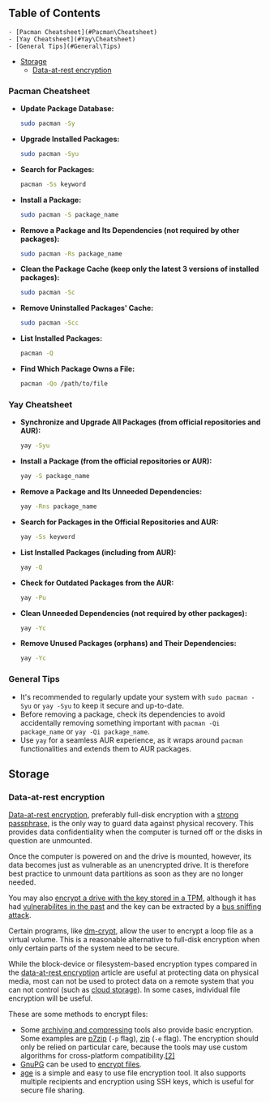 ## Table of Contents

    - [Pacman Cheatsheet](#Pacman\Cheatsheet)
    - [Yay Cheatsheet](#Yay\Cheatsheet)
    - [General Tips](#General\Tips)
  - [Storage](#Storage)
    - [Data-at-rest encryption](#Data-at-rest\encryption)

### Pacman Cheatsheet
- **Update Package Database:**
  ```bash
  sudo pacman -Sy
  ```
- **Upgrade Installed Packages:**
  ```bash
  sudo pacman -Syu
  ```
- **Search for Packages:**
  ```bash
  pacman -Ss keyword
  ```
- **Install a Package:**
  ```bash
  sudo pacman -S package_name
  ```
- **Remove a Package and Its Dependencies (not required by other packages):**
  ```bash
  sudo pacman -Rs package_name
  ```
- **Clean the Package Cache (keep only the latest 3 versions of installed packages):**
  ```bash
  sudo pacman -Sc
  ```
- **Remove Uninstalled Packages' Cache:**
  ```bash
  sudo pacman -Scc
  ```
- **List Installed Packages:**
  ```bash
  pacman -Q
  ```
- **Find Which Package Owns a File:**
  ```bash
  pacman -Qo /path/to/file
  ```
### Yay Cheatsheet
- **Synchronize and Upgrade All Packages (from official repositories and AUR):**
  ```bash
  yay -Syu
  ```
- **Install a Package (from the official repositories or AUR):**
  ```bash
  yay -S package_name
  ```
- **Remove a Package and Its Unneeded Dependencies:**
  ```bash
  yay -Rns package_name
  ```
- **Search for Packages in the Official Repositories and AUR:**
  ```bash
  yay -Ss keyword
  ```
- **List Installed Packages (including from AUR):**
  ```bash
  yay -Q
  ```
- **Check for Outdated Packages from the AUR:**
  ```bash
  yay -Pu
  ```
- **Clean Unneeded Dependencies (not required by other packages):**
  ```bash
  yay -Yc
  ```
- **Remove Unused Packages (orphans) and Their Dependencies:**
  ```bash
  yay -Yc
  ```
### General Tips
- It's recommended to regularly update your system with `sudo pacman -Syu` or `yay -Syu` to keep it secure and up-to-date.
- Before removing a package, check its dependencies to avoid accidentally removing something important with `pacman -Qi package_name` or `yay -Qi package_name`.
- Use `yay` for a seamless AUR experience, as it wraps around `pacman` functionalities and extends them to AUR packages.


## Storage

### Data-at-rest encryption

[Data-at-rest encryption](https://wiki.archlinux.org/title/Data-at-rest_encryption "Data-at-rest encryption"), preferably full-disk encryption with a [strong passphrase](https://wiki.archlinux.org/title/Security#Passwords), is the only way to guard data against physical recovery. This provides data confidentiality when the computer is turned off or the disks in question are unmounted.

Once the computer is powered on and the drive is mounted, however, its data becomes just as vulnerable as an unencrypted drive. It is therefore best practice to unmount data partitions as soon as they are no longer needed.

You may also [encrypt a drive with the key stored in a TPM](https://wiki.archlinux.org/title/Trusted_Platform_Module#Data-at-rest_encryption_with_LUKS "Trusted Platform Module"), although it has had [vulnerabilites in the past](https://tpm.fail) and the key can be extracted by a [bus sniffing attack](https://pulsesecurity.co.nz/articles/TPM-sniffing).

Certain programs, like [dm-crypt](https://wiki.archlinux.org/title/Dm-crypt "Dm-crypt"), allow the user to encrypt a loop file as a virtual volume. This is a reasonable alternative to full-disk encryption when only certain parts of the system need to be secure.

While the block-device or filesystem-based encryption types compared in the [data-at-rest encryption](https://wiki.archlinux.org/title/Data-at-rest_encryption "Data-at-rest encryption") article are useful at protecting data on physical media, most can not be used to protect data on a remote system that you can not control (such as [cloud storage](https://wiki.archlinux.org/title/Data-at-rest_encryption#Cloud-storage_optimized "Data-at-rest encryption")). In some cases, individual file encryption will be useful.

These are some methods to encrypt files:

- Some [archiving and compressing](https://wiki.archlinux.org/title/Archiving_and_compression "Archiving and compression") tools also provide basic encryption. Some examples are [p7zip](https://archlinux.org/packages/?name=p7zip) (`-p` flag), [zip](https://archlinux.org/packages/?name=zip) (`-e` flag). The encryption should only be relied on particular care, because the tools may use custom algorithms for cross-platform compatibility.[[2]](https://math.ucr.edu/~mike/zipattacks.pdf)
- [GnuPG](https://wiki.archlinux.org/title/GnuPG "GnuPG") can be used to [encrypt files](https://wiki.archlinux.org/title/GnuPG#Encrypt_and_decrypt "GnuPG").
- [age](https://archlinux.org/packages/?name=age) is a simple and easy to use file encryption tool. It also supports multiple recipients and encryption using SSH keys, which is useful for secure file sharing.















































































































